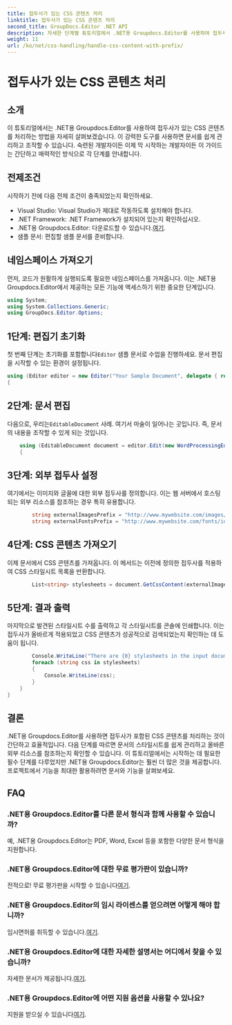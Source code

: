 ```yaml
---
title: 접두사가 있는 CSS 콘텐츠 처리
linktitle: 접두사가 있는 CSS 콘텐츠 처리
second_title: GroupDocs.Editor .NET API
description: 자세한 단계별 튜토리얼에서 .NET용 Groupdocs.Editor를 사용하여 접두사가 포함된 CSS 콘텐츠를 처리하는 방법을 알아보세요. 모든 수준의 개발자에게 적합합니다.
weight: 11
url: /ko/net/css-handling/handle-css-content-with-prefix/
---
```


# 접두사가 있는 CSS 콘텐츠 처리

## 소개
이 튜토리얼에서는 .NET용 Groupdocs.Editor를 사용하여 접두사가 있는 CSS 콘텐츠를 처리하는 방법을 자세히 살펴보겠습니다. 이 강력한 도구를 사용하면 문서를 쉽게 관리하고 조작할 수 있습니다. 숙련된 개발자이든 이제 막 시작하는 개발자이든 이 가이드는 간단하고 매력적인 방식으로 각 단계를 안내합니다.
## 전제조건
시작하기 전에 다음 전제 조건이 충족되었는지 확인하세요.
- Visual Studio: Visual Studio가 제대로 작동하도록 설치해야 합니다.
- .NET Framework: .NET Framework가 설치되어 있는지 확인하십시오.
-  .NET용 Groupdocs.Editor: 다운로드할 수 있습니다.[여기](https://releases.groupdocs.com/editor/net/).
- 샘플 문서: 편집할 샘플 문서를 준비합니다.
## 네임스페이스 가져오기
먼저, 코드가 원활하게 실행되도록 필요한 네임스페이스를 가져옵니다. 이는 .NET용 Groupdocs.Editor에서 제공하는 모든 기능에 액세스하기 위한 중요한 단계입니다.
```csharp
using System;
using System.Collections.Generic;
using GroupDocs.Editor.Options;
```
## 1단계: 편집기 초기화
 첫 번째 단계는 초기화를 포함합니다`Editor` 샘플 문서로 수업을 진행하세요. 문서 편집을 시작할 수 있는 환경이 설정됩니다.
```csharp
using (Editor editor = new Editor("Your Sample Document", delegate { return new WordProcessingLoadOptions(); }))
{
```
## 2단계: 문서 편집
다음으로, 우리는`EditableDocument` 사례. 여기서 마술이 일어나는 곳입니다. 즉, 문서의 내용을 조작할 수 있게 되는 것입니다.
```csharp
    using (EditableDocument document = editor.Edit(new WordProcessingEditOptions()))
    {
```
## 3단계: 외부 접두사 설정
여기에서는 이미지와 글꼴에 대한 외부 접두사를 정의합니다. 이는 웹 서버에서 호스팅되는 외부 리소스를 참조하는 경우 특히 유용합니다.
```csharp
        string externalImagesPrefix = "http://www.mywebsite.com/images/id=";
        string externalFontsPrefix = "http://www.mywebsite.com/fonts/id=";
```
## 4단계: CSS 콘텐츠 가져오기
이제 문서에서 CSS 콘텐츠를 가져옵니다. 이 메서드는 이전에 정의한 접두사를 적용하여 CSS 스타일시트 목록을 반환합니다.
```csharp
        List<string> stylesheets = document.GetCssContent(externalImagesPrefix, externalFontsPrefix);
```
## 5단계: 결과 출력
마지막으로 발견된 스타일시트 수를 출력하고 각 스타일시트를 콘솔에 인쇄합니다. 이는 접두사가 올바르게 적용되었고 CSS 콘텐츠가 성공적으로 검색되었는지 확인하는 데 도움이 됩니다.
```csharp
        Console.WriteLine("There are {0} stylesheets in the input document", stylesheets.Count);
        foreach (string css in stylesheets)
        {
            Console.WriteLine(css);
        }
    }
}
```
## 결론
.NET용 Groupdocs.Editor를 사용하면 접두사가 포함된 CSS 콘텐츠를 처리하는 것이 간단하고 효율적입니다. 다음 단계를 따르면 문서의 스타일시트를 쉽게 관리하고 올바른 외부 리소스를 참조하는지 확인할 수 있습니다. 이 튜토리얼에서는 시작하는 데 필요한 필수 단계를 다루었지만 .NET용 Groupdocs.Editor는 훨씬 더 많은 것을 제공합니다. 프로젝트에서 기능을 최대한 활용하려면 문서와 기능을 살펴보세요.
## FAQ
### .NET용 Groupdocs.Editor를 다른 문서 형식과 함께 사용할 수 있습니까?
예, .NET용 Groupdocs.Editor는 PDF, Word, Excel 등을 포함한 다양한 문서 형식을 지원합니다.
### .NET용 Groupdocs.Editor에 대한 무료 평가판이 있습니까?
 전적으로! 무료 평가판을 시작할 수 있습니다[여기](https://releases.groupdocs.com/).
### .NET용 Groupdocs.Editor의 임시 라이센스를 얻으려면 어떻게 해야 합니까?
 임시면허를 취득할 수 있습니다.[여기](https://purchase.groupdocs.com/temporary-license/).
### .NET용 Groupdocs.Editor에 대한 자세한 설명서는 어디에서 찾을 수 있습니까?
 자세한 문서가 제공됩니다.[여기](https://tutorials.groupdocs.com/editor/net/).
### .NET용 Groupdocs.Editor에 어떤 지원 옵션을 사용할 수 있나요?
 지원을 받으실 수 있습니다[여기](https://forum.groupdocs.com/c/editor/20).